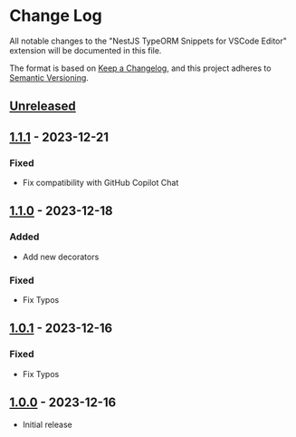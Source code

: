 # Change Log

All notable changes to the "NestJS TypeORM Snippets for VSCode Editor" extension will be documented in this file.

The format is based on [Keep a Changelog](https://keepachangelog.com/en/1.0.0/),
and this project adheres to [Semantic Versioning](https://semver.org/spec/v2.0.0.html).

## [Unreleased]

## [1.1.1] - 2023-12-21

### Fixed

- Fix compatibility with GitHub Copilot Chat

## [1.1.0] - 2023-12-18

### Added

- Add new decorators

### Fixed

- Fix Typos

## [1.0.1] - 2023-12-16

### Fixed

- Fix Typos

## [1.0.0] - 2023-12-16

- Initial release

[unreleased]: https://github.com/ManuelGil/vscode-nestjs-mikroorm-snippets/compare/v1.1.1...HEAD
[1.1.1]: https://github.com/ManuelGil/vscode-nestjs-mikroorm-snippets/compare/v1.1.0...v1.1.1
[1.1.0]: https://github.com/ManuelGil/vscode-nestjs-mikroorm-snippets/compare/v1.0.1...v1.1.0
[1.0.1]: https://github.com/ManuelGil/vscode-nestjs-mikroorm-snippets/compare/v1.0.0...v1.0.1
[1.0.0]: https://github.com/ManuelGil/vscode-nestjs-mikroorm-snippets/releases/tag/v1.0.0
